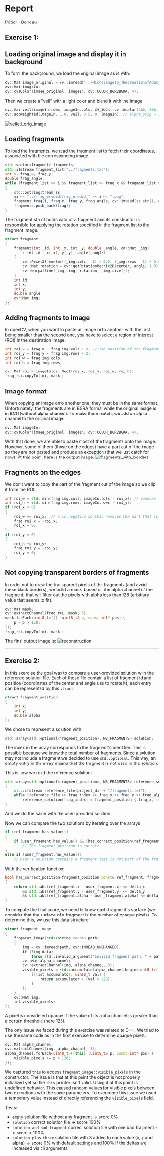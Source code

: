 # Report
Potier - Boireau

## Exercise 1:

## Loading original image and display it in background
To form the background, we load the original image as is with:
```cpp
cv::Mat image_original = cv::imread("../Michelangelo_ThecreationofAdam_1707x775.jpg", cv::IMREAD_UNCHANGED);
cv::Mat imageIn;
cv::cvtColor(image_original, imageIn, cv::COLOR_BGR2BGRA, 4);
```
Then we create a "veil" with a light color and blend it with the image:
```cpp
cv::Mat veil(imageIn.rows, imageIn.cols, CV_8UC4, cv::Scalar(200, 200, 200, 255));
cv::addWeighted(imageIn, 1.0, veil, 0.5, 0, imageIn); // alpha_orig = 1.0 and alpha_veil = 0.5
```
![veiled_orig_image](veiled_orig_image.jpg)

## Loading fragments
To load the fragments, we read the fragment list to fetch their coordinates, associated with the corresponding image.
```cpp
std::vector<fragment> fragments;
std::ifstream fragment_list("../fragments.txt");
int i, frag_x, frag_y;
double frag_angle;
while (fragment_list >> i && fragment_list >> frag_x && fragment_list >> frag_y && fragment_list >> frag_angle)
{
    std::ostringstream ss;
    ss << "../frag_eroded/frag_eroded_" << i << ".png";
    fragment frag(i, frag_x, frag_y, frag_angle, cv::imread(ss.str(), cv::IMREAD_UNCHANGED));
    fragments.push_back(frag);
}

```

The fragment struct holds data of a fragment and its constructor is responsible for applying the rotation specified in the fragment list to the fragment image.
```cpp
struct fragment
{
    fragment(int _id, int _x, int _y, double _angle, cv::Mat _img)
        : id(_id), x(_x), y(_y), angle(_angle)
    {
        cv::Point2f center((_img.cols - 1) / 2.0, (_img.rows - 1) / 2.0);
        cv::Mat rotation = cv::getRotationMatrix2D(center, angle, 1.0);
        cv::warpAffine(_img, img, rotation, _img.size());
    }
    int id;
    int x;
    int y;
    double angle;
    cv::Mat img;
};
```
## Adding fragments to image
In openCV, when you want to paste an image onto another, with the first being smaller than the second one, you have to select a region of interest (ROI) in the destination image.
```cpp
int roi_x = frag.x - frag.img.cols / 2; // The position of the fragment is given relative to its center
int roi_y = frag.y - frag.img.rows / 2;
int roi_w = frag.img.cols;
int roi_h = frag.img.rows;

cv::Mat roi = imageIn(cv::Rect(roi_x, roi_y, roi_w, roi_h));
frag_roi.copyTo(roi, mask);
```
## Image format
When copying an image onto another one, they must be in the same format. Unfortunately, the fragments are in BGRA format while the original image is in BGR (without alpha channel).
To make them match, we add an alpha channel to the original image:
```cpp
cv::Mat imageIn;
cv::cvtColor(image_original, imageIn, cv::COLOR_BGR2BGRA, 4);
```
With that done, we are able to paste most of the fragments onto the image. However, some of them (those on the edges) have a part out of the image so they are not pasted and produce an exception (that we just catch for now). 
At this point, here is the output image:
![fragments_with_borders](fragments_with_borders.png)

## Fragments on the edges
We don't want to copy the part of the fragment out of the image so we clip it from the ROI:
```cpp
int roi_w = std::min(frag.img.cols, imageIn.cols - roi_x); // removes the part at the right
int roi_h = std::min(frag.img.rows, imageIn.rows - roi_y);
if (roi_x < 0)
{
    roi_w += roi_x;  // x is negative so this removes the part that is at the left of the image
    frag_roi_x = -roi_x;
    roi_x = 0;
}
if (roi_y < 0)
{
    roi_h += roi_y;
    frag_roi_y = -roi_y;
    roi_y = 0;
}
```
## Not copying transparent borders of fragments
In order not to draw the transparent pixels of the fragments (and avoid these black borders), we build a mask, based on the alpha channel of the fragment, that will filter out the pixels with alpha less than 128 (arbitrary value that seems to fit).
```cpp
cv::Mat mask;
cv::extractChannel(frag_roi, mask, 3);
mask.forEach<uint8_t>([] (uint8_t& p, const int* pos) {
    p = p > 128;
});
frag_roi.copyTo(roi, mask);

```

The final output image is:
![reconstruction](reconstruction.jpg)
___

## Exercise 2:

In this exercise the goal was to compare a user-provided solution with the reference solution file. Each of these file contain a list of fragment id and position (coordinates of the center and angle use to rotate it), each entry can be represented by this `struct`:
```cpp
struct fragment_position
{
    int x;
    int y;
    double alpha;
};
```
We chose to represent a solution with:
```cpp
std::array<std::optional<fragment_position>, NB_FRAGMENTS> solution;
```
The index in the array corresponds to the fragment's identifier. This is possible because we know the total number of fragments.
Since a solution may not include a fragment we decided to use `std::optional`.
This way, an empty entry in the array means that the fragment is not used in the solution.

This is how we read the reference solution:
```cpp
std::array<std::optional<fragment_position>, NB_FRAGMENTS> reference_solution;
{
    std::ifstream reference_file(project_dir + "/fragments.txt");
    while (reference_file >> frag_index >> frag_x >> frag_y >> frag_alpha)
        reference_solution[frag_index] = fragment_position { frag_x, frag_y, frag_alpha };
}
```
And we do the same with the user-provided solution.

Now we can compare the two solutions by iterating over the arrays
```cpp
if (ref_fragment.has_value())
{
    if (user_fragment.has_value() && (has_correct_position(ref_fragment.value(), user_fragment.value())))
        // The fragment position is correct
}
else if (user_fragment.has_value())
    // User's solution contains a fragment that is not part of the fresco
```

With the verification function:
```cpp
bool has_correct_position(fragment_position const& ref_fragment, fragment_position const& user_fragment)
{
    return std::abs(ref_fragment.x - user_fragment.x) <= delta_x
        && std::abs(ref_fragment.y - user_fragment.y) <= delta_y
        && std::abs(ref_fragment.alpha - user_fragment.alpha) <= delta_alpha;
}
```
To compute the final score, we need to know each fragment's surface (we consider that the surface of a fragment is the number of opaque pixels).
To determine this, we use this data structure:
```cpp
struct fragment_image
{
    fragment_image(std::string const& path)
    {
        img = cv::imread(path, cv::IMREAD_UNCHANGED);
        if (!img.data)
            throw std::invalid_argument("Invalid fragment path: " + path);
        cv::Mat alpha_channel;
        cv::extractChannel(img, alpha_channel, 3);
        visible_pixels = std::accumulate(alpha_channel.begin<uint8_t>(), alpha_channel.end<uint8_t>(), 0,
            [](int accumulator, uint8_t val) {
                return accumulator + (val > 128);
            }
        );
    }
    cv::Mat img;
    int visible_pixels;
};
```
A pixel is considered opaque if the value of its alpha channel is greater than a certain threshold (here 128).

The only issue we faced during this exercise was related to C++. We tried to use the same code as in the first exercise to determine opaque pixels:
```cpp
cv::Mat alpha_channel;
cv::extractChannel(img, alpha_channel, 3);
alpha_channel.forEach<uint8_t>([this] (uint8_t& p, const int* pos) {
    visible_pixels += p > 128;
});
```
We captured `this` to access `fragment_image::visible_pixels` in the constructor. The issue is that at this point the object is not properly initialized yet so the `this` pointer isn't valid. Using it at this point is undefined behavior. This caused random values for visible pixels between two executions with the same parameters.
To overcome this issue we used a temporary value instead of directly referencing the `visible_pixels` field.

Tests:
- `empty` solution file without any fragment -> score 0%
- `solution` correct solution file -> score 100%
- `solution_and_bad_fragment` correct solution file with one bad fragment -> score < 100%
- `solution_plus_three` solution file with 3 added to each value (x, y and alpha) -> score 0% with default settings and 100% if the deltas are increased via cli arguments
